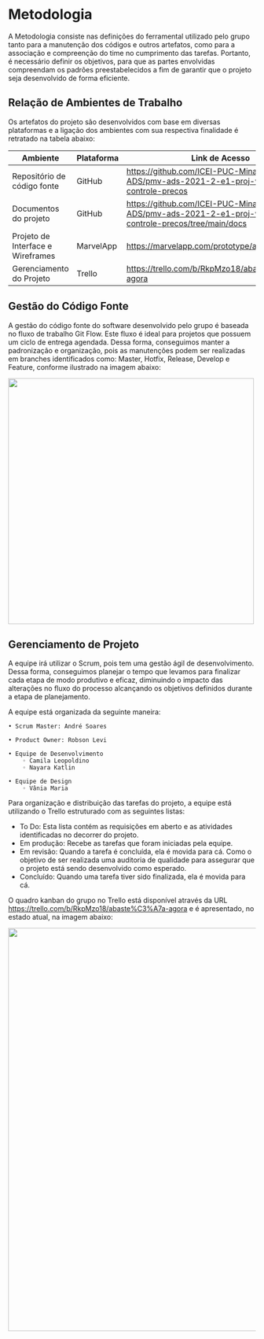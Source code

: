 
# Metodologia
A Metodologia consiste nas definições do ferramental utilizado pelo grupo tanto para a manutenção dos códigos e outros artefatos, como para a associação e compreenção do time no cumprimento das tarefas. Portanto, é necessário definir os objetivos, para que as partes envolvidas compreendam os padrões preestabelecidos a fim de garantir que o projeto seja desenvolvido de forma eficiente.

##  Relação de  Ambientes de Trabalho
Os artefatos do projeto são desenvolvidos com base em diversas plataformas e a ligação dos ambientes com sua respectiva finalidade é retratado na tabela abaixo:


|            Ambiente             |  Plataforma  |  Link de Acesso              |
|---------------------------------|--------------|------------------------------|
|Repositório de código fonte      |    GitHub    |https://github.com/ICEI-PUC-Minas-PMV-ADS/pmv-ads-2021-2-e1-proj-web-t5-g3-controle-precos                            |
|Documentos do projeto            |    GitHub    |https://github.com/ICEI-PUC-Minas-PMV-ADS/pmv-ads-2021-2-e1-proj-web-t5-g3-controle-precos/tree/main/docs             |
|Projeto de Interface e Wireframes|  MarvelApp   |https://marvelapp.com/prototype/a6d8hh5       |
|Gerenciamento do Projeto         |    Trello   |  https://trello.com/b/RkpMzo18/abaste%C3%A7a-agora          |



## Gestão do Código Fonte
A gestão do código fonte do software desenvolvido pelo grupo é baseada no fluxo de trabalho Git Flow. Este fluxo é ideal para projetos que possuem um ciclo de entrega agendada. Dessa forma, conseguimos manter a padronização e organização, pois as manutenções podem ser realizadas em branches identificados como: Master, Hotfix, Release, Develop e Feature, conforme ilustrado na imagem abaixo:

<p align-"center">
<img src="https://user-images.githubusercontent.com/91228798/135550946-63455994-400d-417b-808e-c5e20f242dcf.png" width="500px" />
</p>


## Gerenciamento de Projeto
A equipe irá utilizar o Scrum, pois tem uma gestão ágil de desenvolvimento. Dessa forma, conseguimos planejar o tempo que levamos para finalizar cada etapa de modo produtivo e eficaz, diminuindo o impacto das alterações no fluxo do processo alcançando os objetivos definidos durante a etapa de planejamento.

A equipe está organizada da seguinte maneira:
    
    • Scrum Master: André Soares
    
    • Product Owner: Robson Levi
    
    • Equipe de Desenvolvimento
        ◦ Camila Leopoldino
        ◦ Nayara Katlin
        
    • Equipe de Design
        ◦ Vânia Maria


Para organização e distribuição das tarefas do projeto, a equipe está utilizando o Trello estruturado com as seguintes listas: 
   - To Do: Esta lista contém as requisições em aberto e as atividades identificadas no decorrer do projeto.
   - Em produção: Recebe as tarefas que foram iniciadas pela equipe.
   - Em revisão: Quando a tarefa é concluída, ela é movida para cá. Como o objetivo de ser realizada uma auditoria de qualidade para assegurar que o projeto está sendo desenvolvido como esperado.
   - Concluído: Quando uma tarefa tiver sido finalizada, ela é movida para cá.

O quadro kanban do grupo no Trello está disponível através da URL https://trello.com/b/RkpMzo18/abaste%C3%A7a-agora e é apresentado, no estado atual, na imagem abaixo:

<p align- "center">
<img src="https://user-images.githubusercontent.com/91228798/135937099-8ccd4961-06f6-4d80-8300-6542dec3854f.PNG" width="820px" />
</p>

